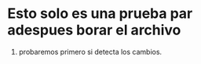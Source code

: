 # Esto solo es una prueba par adespues borar el archivo
1. probaremos primero si detecta los cambios.
